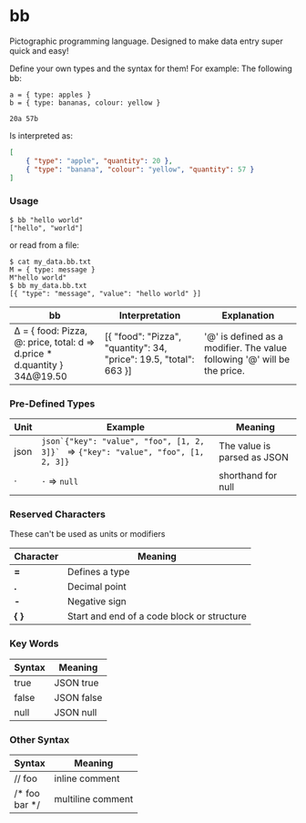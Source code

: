 
# bb

Pictographic programming language. Designed to make data entry super quick and easy!

Define your own types and the syntax for them! For example: The following bb:

    a = { type: apples }
    b = { type: bananas, colour: yellow }
    
    20a 57b
    
Is interpreted as:

```json
[
    { "type": "apple", "quantity": 20 },
    { "type": "banana", "colour": "yellow", "quantity": 57 }
] 
```


### Usage

```shell-session
$ bb "hello world"  
["hello", "world"]
```

or read from a file:

```shell-session
$ cat my_data.bb.txt
M = { type: message } 
M"hello world" 
$ bb my_data.bb.txt
[{ "type": "message", "value": "hello world" }]
```


| bb  | Interpretation  | Explanation  |
|-----|-----------------|--------------| 
| ∆ = { food: Pizza, @: price, total: d => d.price * d.quantity }<br>34∆@19.50 | [{ "food": "Pizza", "quantity": 34, "price": 19.5, "total": 663 }] | '@' is defined as a modifier. The value following '@' will be the price. | 


### Pre-Defined Types

| Unit  | Example | Meaning  |
|-------|---------|----------|
| json  | ```json`{"key": "value", "foo", [1, 2, 3]}` ``` => `{"key": "value", "foo", [1, 2, 3]}` | The value is parsed as JSON |
| ·     | `·` => `null`   | shorthand for null     |

### Reserved Characters

These can't be used as units or modifiers

| Character  | Meaning  |
|------------|----------|
| **=**      | Defines a type |
| **.**      | Decimal point  |
| **-**      | Negative sign  |
| **{** **}** | Start and end of a code block or structure |


### Key Words

| Syntax| Meaning    |
|-------|------------|
| true  | JSON true  |
| false | JSON false |
| null  | JSON null  |


### Other Syntax

| Syntax  | Meaning |
|---------|---------|
| // foo  | inline comment |
| /* foo<br>bar \*/ | multiline comment | 